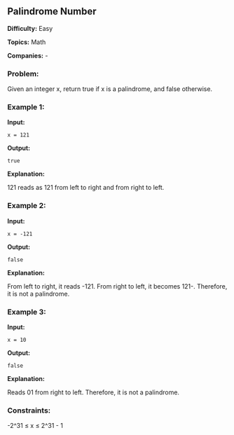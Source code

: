
<title>Palindrome Number</title>


<h2>Palindrome Number</h2>
<p><strong>Difficulty:</strong> Easy</p>
<p><strong>Topics:</strong> Math</p>
<p><strong>Companies:</strong> -</p>

<h3>Problem:</h3>
<p>Given an integer x, return true if x is a palindrome, and false otherwise.</p>

<h3>Example 1:</h3>
<p><strong>Input:</strong></p>
<code>x = 121</code>
<p><strong>Output:</strong></p>
<code>true</code>
<p><strong>Explanation:</strong></p>
<p>121 reads as 121 from left to right and from right to left.</p>

<h3>Example 2:</h3>
<p><strong>Input:</strong></p>
<code>x = -121</code>
<p><strong>Output:</strong></p>
<code>false</code>
<p><strong>Explanation:</strong></p>
<p>From left to right, it reads -121. From right to left, it becomes 121-. Therefore, it is not a palindrome.</p>

<h3>Example 3:</h3>
<p><strong>Input:</strong></p>
<code>x = 10</code>
<p><strong>Output:</strong></p>
<code>false</code>
<p><strong>Explanation:</strong></p>
<p>Reads 01 from right to left. Therefore, it is not a palindrome.</p>

<h3>Constraints:</h3>
<p>-2^31 ≤ x ≤ 2^31 - 1</p>

